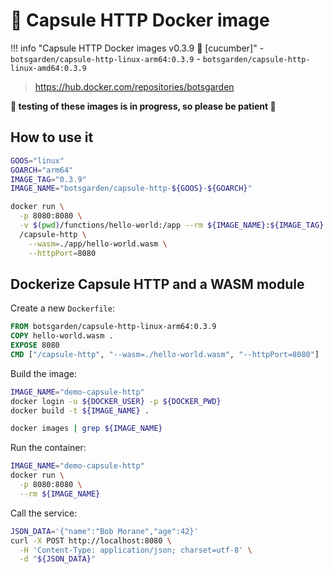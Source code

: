 # 🐳 Capsule HTTP Docker image

!!! info "Capsule HTTP Docker images v0.3.9 🥒 [cucumber]"
    - `botsgarden/capsule-http-linux-arm64:0.3.9`
    - `botsgarden/capsule-http-linux-amd64:0.3.9`

> https://hub.docker.com/repositories/botsgarden

**👋 testing of these images is in progress, so please be patient 🙏**

## How to use it

```bash
GOOS="linux" 
GOARCH="arm64"
IMAGE_TAG="0.3.9"
IMAGE_NAME="botsgarden/capsule-http-${GOOS}-${GOARCH}"

docker run \
  -p 8080:8080 \
  -v $(pwd)/functions/hello-world:/app --rm ${IMAGE_NAME}:${IMAGE_TAG} \
  /capsule-http \
    --wasm=./app/hello-world.wasm \
    --httpPort=8080
```

## Dockerize Capsule HTTP and a WASM module

Create a new `Dockerfile`:

```dockerfile
FROM botsgarden/capsule-http-linux-arm64:0.3.9
COPY hello-world.wasm .
EXPOSE 8080
CMD ["/capsule-http", "--wasm=./hello-world.wasm", "--httpPort=8080"]
```

Build the image:

```bash
IMAGE_NAME="demo-capsule-http"
docker login -u ${DOCKER_USER} -p ${DOCKER_PWD}
docker build -t ${IMAGE_NAME} . 

docker images | grep ${IMAGE_NAME}
```

Run the container:

```bash
IMAGE_NAME="demo-capsule-http"
docker run \
  -p 8080:8080 \
  --rm ${IMAGE_NAME}
```

Call the service:

```bash
JSON_DATA='{"name":"Bob Morane","age":42}'
curl -X POST http://localhost:8080 \
  -H 'Content-Type: application/json; charset=utf-8' \
  -d "${JSON_DATA}"
```





